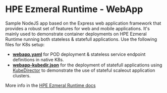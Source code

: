 # HPE Ezmeral Runtime - WebApp
Sample NodeJS app based on the Express web application framework that provides a robust set of features for web and mobile applications.
It's mainly used to demonstrate container deployments on HPE Ezmeral Runtime running both stateless & statefull applications.   Use the following files for K8s setup: <br>
- [**webapp.yaml**](https://github.com/StefDS/webapp/blob/master/k8s/webapp.yaml) for POD deployment & stateless service endpoint definitions in native K8s.
- [**webapp-kubedir.json**](https://github.com/StefDS/webapp/blob/master/k8s/webapp-kubedir.json) for the deployment of statefull applications using [KubeDirector](https://github.com/bluek8s/kubedirector) to demonstrate the use of stateful scaleout application clusters.

More info in the [HPE Ezmeral Runtime docs](https://docs.containerplatform.hpe.com/home)
